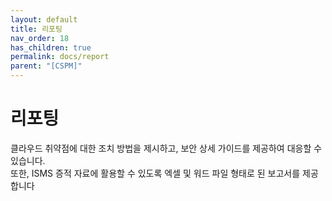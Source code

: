 ```yaml
---
layout: default
title: 리포팅
nav_order: 18
has_children: true
permalink: docs/report
parent: "[CSPM]"
---
```


# 리포팅

클라우드 취약점에 대한 조치 방법을 제시하고, 보안 상세 가이드를 제공하여 대응할 수 있습니다. <br />
또한, ISMS 증적 자료에 활용할 수 있도록 엑셀 및 워드 파일 형태로 된 보고서를 제공합니다 <br />